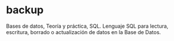 # backup
 Bases de datos, Teoría y práctica, SQL.
 Lenguaje SQL para lectura, escritura, borrado o actualización de datos en la Base de Datos. 
